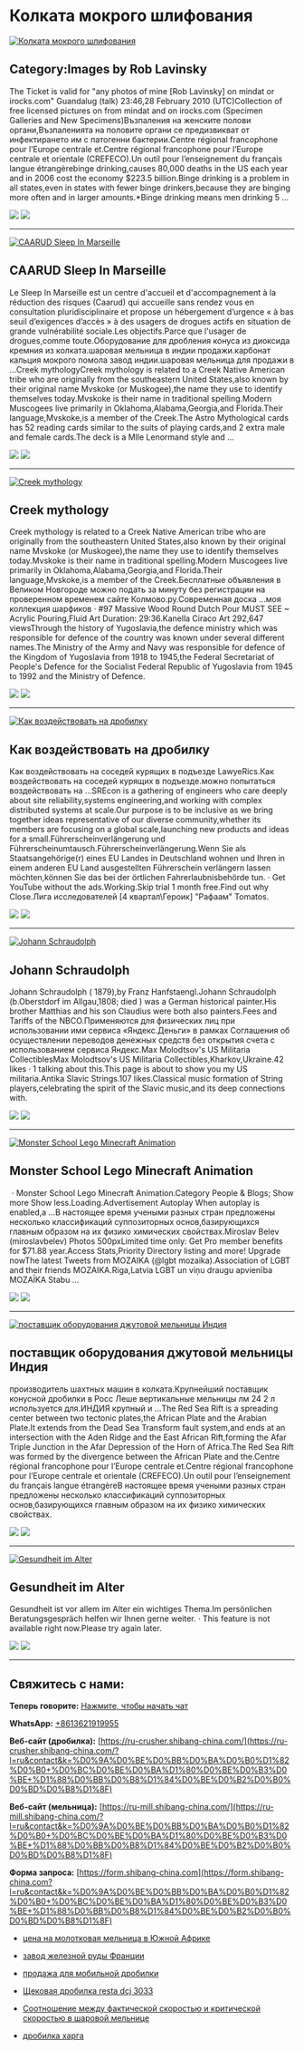 # Колката мокрого шлифования

<a href="https://swt.shibang-china.com/?l=ru&img&k=%D0%9A%D0%BE%D0%BB%D0%BA%D0%B0%D1%82%D0%B0+%D0%BC%D0%BE%D0%BA%D1%80%D0%BE%D0%B3%D0%BE+%D1%88%D0%BB%D0%B8%D1%84%D0%BE%D0%B2%D0%B0%D0%BD%D0%B8%D1%8F" target="_blank">![Колката мокрого шлифования](http://static.shibang-china.com/all-800x300/994.jpg)</a>

## Category:Images by Rob Lavinsky
The Ticket is valid for &quot;any photos of mine [Rob Lavinsky] on mindat or irocks.com&quot; Guandalug (talk) 23:46,28 February 2010 (UTC)Collection of free licensed pictures on from mindat and on irocks.com (Specimen Galleries and New Specimens)Възпаления на женските полови органи,Възпаленията на половите органи се предизвикват от инфектирането им с патогенни бактерии.Centre r&#233;gional francophone pour l’Europe centrale et.Centre r&#233;gional francophone pour l’Europe centrale et orientale (CREFECO).Un outil pour l’enseignement du fran&#231;ais langue &#233;trang&#232;rebinge drinking,causes 80,000 deaths in the US each year and in 2006 cost the economy $223.5 billion.Binge drinking is a problem in all states,even in states with fewer binge drinkers,because they are binging more often and in larger amounts.*Binge drinking means men drinking 5 …


<a href="https://whatsapp.shibangsoft.com/WhatsApp.php" target="_blank" title="WhatsApp">![](http://static.shibang-china.com/icon/whatsapp.png)</a> <a href="https://swt.shibang-china.com/?l=ru&icon&k=%D0%9A%D0%BE%D0%BB%D0%BA%D0%B0%D1%82%D0%B0+%D0%BC%D0%BE%D0%BA%D1%80%D0%BE%D0%B3%D0%BE+%D1%88%D0%BB%D0%B8%D1%84%D0%BE%D0%B2%D0%B0%D0%BD%D0%B8%D1%8F" target="_blank">![](http://static.shibang-china.com/icon/chat-ru.png)</a>

---

<a href="https://swt.shibang-china.com/?l=ru&img&k=%D0%9A%D0%BE%D0%BB%D0%BA%D0%B0%D1%82%D0%B0+%D0%BC%D0%BE%D0%BA%D1%80%D0%BE%D0%B3%D0%BE+%D1%88%D0%BB%D0%B8%D1%84%D0%BE%D0%B2%D0%B0%D0%BD%D0%B8%D1%8F" target="_blank">![CAARUD Sleep In Marseille](http://static.shibang-china.com/all-800x300/1276.jpg)</a>

## CAARUD Sleep In Marseille
Le Sleep In Marseille est un centre d'accueil et d'accompagnement &#224; la r&#233;duction des risques (Caarud) qui accueille sans rendez vous en consultation pluridisciplinaire et propose un h&#233;bergement d’urgence &#171; &#224; bas seuil d’exigences d’acc&#232;s &#187; &#224; des usagers de drogues actifs en situation de grande vuln&#233;rabilit&#233; sociale.Les objectifs.Parce que l'usager de drogues,comme toute.Оборудование для дробления конуса из диоксида кремния из колката.шаровая мельница в индии продажи.карбонат кальция мокрого помола завод индии.шаровая мельница для продажи в …Creek mythologyCreek mythology is related to a Creek Native American tribe who are originally from the southeastern United States,also known by their original name Mvskoke (or Muskogee),the name they use to identify themselves today.Mvskoke is their name in traditional spelling.Modern Muscogees live primarily in Oklahoma,Alabama,Georgia,and Florida.Their language,Mvskoke,is a member of the Creek.The Astro Mythological cards has 52 reading cards similar to the suits of playing cards,and 2 extra male and female cards.The deck is a Mlle Lenormand style and …


<a href="https://whatsapp.shibangsoft.com/WhatsApp.php" target="_blank" title="WhatsApp">![](http://static.shibang-china.com/icon/whatsapp.png)</a> <a href="https://swt.shibang-china.com/?l=ru&icon&k=%D0%9A%D0%BE%D0%BB%D0%BA%D0%B0%D1%82%D0%B0+%D0%BC%D0%BE%D0%BA%D1%80%D0%BE%D0%B3%D0%BE+%D1%88%D0%BB%D0%B8%D1%84%D0%BE%D0%B2%D0%B0%D0%BD%D0%B8%D1%8F" target="_blank">![](http://static.shibang-china.com/icon/chat-ru.png)</a>

---

<a href="https://swt.shibang-china.com/?l=ru&img&k=%D0%9A%D0%BE%D0%BB%D0%BA%D0%B0%D1%82%D0%B0+%D0%BC%D0%BE%D0%BA%D1%80%D0%BE%D0%B3%D0%BE+%D1%88%D0%BB%D0%B8%D1%84%D0%BE%D0%B2%D0%B0%D0%BD%D0%B8%D1%8F" target="_blank">![Creek mythology](http://static.shibang-china.com/all-800x300/1344.jpg)</a>

## Creek mythology
Creek mythology is related to a Creek Native American tribe who are originally from the southeastern United States,also known by their original name Mvskoke (or Muskogee),the name they use to identify themselves today.Mvskoke is their name in traditional spelling.Modern Muscogees live primarily in Oklahoma,Alabama,Georgia,and Florida.Their language,Mvskoke,is a member of the Creek.Бесплатные объявления в Великом Новгороде можно подать за минуту без регистрации на проверенном временем сайте Колмово.ру.Современная доска …моя коллекция шарфиков&nbsp;&#0183;&#32;#97 Massive Wood Round Dutch Pour MUST SEE ~ Acrylic Pouring,Fluid Art Duration: 29:36.Kanella Ciraco Art 292,647 viewsThrough the history of Yugoslavia,the defence ministry which was responsible for defence of the country was known under several different names.The Ministry of the Army and Navy was responsible for defence of the Kingdom of Yugoslavia from 1918 to 1945,the Federal Secretariat of People's Defence for the Socialist Federal Republic of Yugoslavia from 1945 to 1992 and the Ministry of Defence.


<a href="https://whatsapp.shibangsoft.com/WhatsApp.php" target="_blank" title="WhatsApp">![](http://static.shibang-china.com/icon/whatsapp.png)</a> <a href="https://swt.shibang-china.com/?l=ru&icon&k=%D0%9A%D0%BE%D0%BB%D0%BA%D0%B0%D1%82%D0%B0+%D0%BC%D0%BE%D0%BA%D1%80%D0%BE%D0%B3%D0%BE+%D1%88%D0%BB%D0%B8%D1%84%D0%BE%D0%B2%D0%B0%D0%BD%D0%B8%D1%8F" target="_blank">![](http://static.shibang-china.com/icon/chat-ru.png)</a>

---

<a href="https://swt.shibang-china.com/?l=ru&img&k=%D0%9A%D0%BE%D0%BB%D0%BA%D0%B0%D1%82%D0%B0+%D0%BC%D0%BE%D0%BA%D1%80%D0%BE%D0%B3%D0%BE+%D1%88%D0%BB%D0%B8%D1%84%D0%BE%D0%B2%D0%B0%D0%BD%D0%B8%D1%8F" target="_blank">![Как воздействовать на дробилку](http://static.shibang-china.com/all-800x300/552.jpg)</a>

## Как воздействовать на дробилку
Как воздействовать на соседей курящих в подъезде LawyeRics.Как воздействовать на соседей курящих в подъезде.можно попытаться воздействовать на …SREcon is a gathering of engineers who care deeply about site reliability,systems engineering,and working with complex distributed systems at scale.Our purpose is to be inclusive as we bring together ideas representative of our diverse community,whether its members are focusing on a global scale,launching new products and ideas for a small.F&#252;hrerscheinverl&#228;ngerung und F&#252;hrerscheinumtausch.F&#252;hrerscheinverl&#228;ngerung.Wenn Sie als Staatsangeh&#246;rige(r) eines EU Landes in Deutschland wohnen und Ihren in einem anderen EU Land ausgestellten F&#252;hrerschein verl&#228;ngern lassen m&#246;chten,k&#246;nnen Sie das bei der &#246;rtlichen Fahrerlaubnisbeh&#246;rde tun.&nbsp;&#0183;&#32;Get YouTube without the ads.Working.Skip trial 1 month free.Find out why Close.Лига исследователей [4 квартал\Героик] &quot;Рафаам&quot; Tomatos.


<a href="https://whatsapp.shibangsoft.com/WhatsApp.php" target="_blank" title="WhatsApp">![](http://static.shibang-china.com/icon/whatsapp.png)</a> <a href="https://swt.shibang-china.com/?l=ru&icon&k=%D0%9A%D0%BE%D0%BB%D0%BA%D0%B0%D1%82%D0%B0+%D0%BC%D0%BE%D0%BA%D1%80%D0%BE%D0%B3%D0%BE+%D1%88%D0%BB%D0%B8%D1%84%D0%BE%D0%B2%D0%B0%D0%BD%D0%B8%D1%8F" target="_blank">![](http://static.shibang-china.com/icon/chat-ru.png)</a>

---

<a href="https://swt.shibang-china.com/?l=ru&img&k=%D0%9A%D0%BE%D0%BB%D0%BA%D0%B0%D1%82%D0%B0+%D0%BC%D0%BE%D0%BA%D1%80%D0%BE%D0%B3%D0%BE+%D1%88%D0%BB%D0%B8%D1%84%D0%BE%D0%B2%D0%B0%D0%BD%D0%B8%D1%8F" target="_blank">![Johann Schraudolph](http://static.shibang-china.com/all-800x300/912.jpg)</a>

## Johann Schraudolph
Johann Schraudolph ( 1879),by Franz Hanfstaengl.Johann Schraudolph (b.Oberstdorf im Allgau,1808; died ) was a German historical painter.His brother Matthias and his son Claudius were both also painters.Fees and Tariffs of the NBCO.Применяются для физических лиц при использовании ими сервиса &#171;Яндекс.Деньги&#187; в рамках Соглашения об осуществлении переводов денежных средств без открытия счета с использованием сервиса Яндекс.Max Molodtsov's US Militaria CollectiblesMax Molodtsov's US Militaria Collectibles,Kharkov,Ukraine.42 likes &#183; 1 talking about this.This page is about to show you my US militaria.Antika Slavic Strings.107 likes.Classical music formation of String players,celebrating the spirit of the Slavic music,and its deep connections with.


<a href="https://whatsapp.shibangsoft.com/WhatsApp.php" target="_blank" title="WhatsApp">![](http://static.shibang-china.com/icon/whatsapp.png)</a> <a href="https://swt.shibang-china.com/?l=ru&icon&k=%D0%9A%D0%BE%D0%BB%D0%BA%D0%B0%D1%82%D0%B0+%D0%BC%D0%BE%D0%BA%D1%80%D0%BE%D0%B3%D0%BE+%D1%88%D0%BB%D0%B8%D1%84%D0%BE%D0%B2%D0%B0%D0%BD%D0%B8%D1%8F" target="_blank">![](http://static.shibang-china.com/icon/chat-ru.png)</a>

---

<a href="https://swt.shibang-china.com/?l=ru&img&k=%D0%9A%D0%BE%D0%BB%D0%BA%D0%B0%D1%82%D0%B0+%D0%BC%D0%BE%D0%BA%D1%80%D0%BE%D0%B3%D0%BE+%D1%88%D0%BB%D0%B8%D1%84%D0%BE%D0%B2%D0%B0%D0%BD%D0%B8%D1%8F" target="_blank">![Monster School Lego Minecraft Animation](http://static.shibang-china.com/all-800x300/76.jpg)</a>

## Monster School Lego Minecraft Animation
&nbsp;&#0183;&#32;Monster School Lego Minecraft Animation.Category People &amp; Blogs; Show more Show less.Loading.Advertisement Autoplay When autoplay is enabled,a …В настоящее время учеными разных стран предложены несколько классификаций суппозиторных основ,базирующих&#173;ся главным образом на их физико химических свойствах.Miroslav Belev (miroslavbelev) Photos 500pxLimited time only: Get Pro member benefits for $71.88 year.Access Stats,Priority Directory listing and more! Upgrade nowThe latest Tweets from MOZAIKA (@lgbt mozaika).Association of LGBT and their friends MOZAIKA.Riga,Latvia LGBT un viņu draugu apvienība MOZAĪKA Stabu …


<a href="https://whatsapp.shibangsoft.com/WhatsApp.php" target="_blank" title="WhatsApp">![](http://static.shibang-china.com/icon/whatsapp.png)</a> <a href="https://swt.shibang-china.com/?l=ru&icon&k=%D0%9A%D0%BE%D0%BB%D0%BA%D0%B0%D1%82%D0%B0+%D0%BC%D0%BE%D0%BA%D1%80%D0%BE%D0%B3%D0%BE+%D1%88%D0%BB%D0%B8%D1%84%D0%BE%D0%B2%D0%B0%D0%BD%D0%B8%D1%8F" target="_blank">![](http://static.shibang-china.com/icon/chat-ru.png)</a>

---

<a href="https://swt.shibang-china.com/?l=ru&img&k=%D0%9A%D0%BE%D0%BB%D0%BA%D0%B0%D1%82%D0%B0+%D0%BC%D0%BE%D0%BA%D1%80%D0%BE%D0%B3%D0%BE+%D1%88%D0%BB%D0%B8%D1%84%D0%BE%D0%B2%D0%B0%D0%BD%D0%B8%D1%8F" target="_blank">![поставщик оборудования джутовой мельницы Индия](http://static.shibang-china.com/all-800x300/497.jpg)</a>

## поставщик оборудования джутовой мельницы Индия
производитель шахтных машин в колката.Крупнейший поставщик конусной дробилки в Росс Леше вертикальные мельницы лм 24 2 л используется для.ИНДИЯ крупный и …The Red Sea Rift is a spreading center between two tectonic plates,the African Plate and the Arabian Plate.It extends from the Dead Sea Transform fault system,and ends at an intersection with the Aden Ridge and the East African Rift,forming the Afar Triple Junction in the Afar Depression of the Horn of Africa.The Red Sea Rift was formed by the divergence between the African Plate and the.Centre r&#233;gional francophone pour l’Europe centrale et.Centre r&#233;gional francophone pour l’Europe centrale et orientale (CREFECO).Un outil pour l’enseignement du fran&#231;ais langue &#233;trang&#232;reВ настоящее время учеными разных стран предложены несколько классификаций суппозиторных основ,базирующих&#173;ся главным образом на их физико химических свойствах.


<a href="https://whatsapp.shibangsoft.com/WhatsApp.php" target="_blank" title="WhatsApp">![](http://static.shibang-china.com/icon/whatsapp.png)</a> <a href="https://swt.shibang-china.com/?l=ru&icon&k=%D0%9A%D0%BE%D0%BB%D0%BA%D0%B0%D1%82%D0%B0+%D0%BC%D0%BE%D0%BA%D1%80%D0%BE%D0%B3%D0%BE+%D1%88%D0%BB%D0%B8%D1%84%D0%BE%D0%B2%D0%B0%D0%BD%D0%B8%D1%8F" target="_blank">![](http://static.shibang-china.com/icon/chat-ru.png)</a>

---

<a href="https://swt.shibang-china.com/?l=ru&img&k=%D0%9A%D0%BE%D0%BB%D0%BA%D0%B0%D1%82%D0%B0+%D0%BC%D0%BE%D0%BA%D1%80%D0%BE%D0%B3%D0%BE+%D1%88%D0%BB%D0%B8%D1%84%D0%BE%D0%B2%D0%B0%D0%BD%D0%B8%D1%8F" target="_blank">![Gesundheit im Alter](http://static.shibang-china.com/all-800x300/166.jpg)</a>

## Gesundheit im Alter
Gesundheit ist vor allem im Alter ein wichtiges Thema.Im pers&#246;nlichen Beratungsgespr&#228;ch helfen wir Ihnen gerne weiter.&nbsp;&#0183;&#32;This feature is not available right now.Please try again later.

<a href="https://whatsapp.shibangsoft.com/WhatsApp.php" target="_blank" title="WhatsApp">![](http://static.shibang-china.com/icon/whatsapp.png)</a> <a href="https://swt.shibang-china.com/?l=ru&icon&k=%D0%9A%D0%BE%D0%BB%D0%BA%D0%B0%D1%82%D0%B0+%D0%BC%D0%BE%D0%BA%D1%80%D0%BE%D0%B3%D0%BE+%D1%88%D0%BB%D0%B8%D1%84%D0%BE%D0%B2%D0%B0%D0%BD%D0%B8%D1%8F" target="_blank">![](http://static.shibang-china.com/icon/chat-ru.png)</a>

---
## Свяжитесь с нами:

**Теперь говорите:** [Нажмите, чтобы начать чат](https://swt.shibang-china.com?l=ru&contact&k=%D0%9A%D0%BE%D0%BB%D0%BA%D0%B0%D1%82%D0%B0+%D0%BC%D0%BE%D0%BA%D1%80%D0%BE%D0%B3%D0%BE+%D1%88%D0%BB%D0%B8%D1%84%D0%BE%D0%B2%D0%B0%D0%BD%D0%B8%D1%8F)

**WhatsApp:**  [+8613621919955](https://whatsapp.shibangsoft.com/WhatsApp.php)

**Веб-сайт (дробилка):** [https://ru-crusher.shibang-china.com/](https://ru-crusher.shibang-china.com/?l=ru&contact&k=%D0%9A%D0%BE%D0%BB%D0%BA%D0%B0%D1%82%D0%B0+%D0%BC%D0%BE%D0%BA%D1%80%D0%BE%D0%B3%D0%BE+%D1%88%D0%BB%D0%B8%D1%84%D0%BE%D0%B2%D0%B0%D0%BD%D0%B8%D1%8F)

**Веб-сайт (мельница):** [https://ru-mill.shibang-china.com/](https://ru-mill.shibang-china.com/?l=ru&contact&k=%D0%9A%D0%BE%D0%BB%D0%BA%D0%B0%D1%82%D0%B0+%D0%BC%D0%BE%D0%BA%D1%80%D0%BE%D0%B3%D0%BE+%D1%88%D0%BB%D0%B8%D1%84%D0%BE%D0%B2%D0%B0%D0%BD%D0%B8%D1%8F)

**Форма запроса:** [https://form.shibang-china.com](https://form.shibang-china.com?l=ru&contact&k=%D0%9A%D0%BE%D0%BB%D0%BA%D0%B0%D1%82%D0%B0+%D0%BC%D0%BE%D0%BA%D1%80%D0%BE%D0%B3%D0%BE+%D1%88%D0%BB%D0%B8%D1%84%D0%BE%D0%B2%D0%B0%D0%BD%D0%B8%D1%8F)

* [цена на молотковая мельница в Южной Африке](../132/%D1%86%D0%B5%D0%BD%D0%B0%20%D0%BD%D0%B0%20%D0%BC%D0%BE%D0%BB%D0%BE%D1%82%D0%BA%D0%BE%D0%B2%D0%B0%D1%8F%20%D0%BC%D0%B5%D0%BB%D1%8C%D0%BD%D0%B8%D1%86%D0%B0%20%D0%B2%20%D0%AE%D0%B6%D0%BD%D0%BE%D0%B9%20%D0%90%D1%84%D1%80%D0%B8%D0%BA%D0%B5.md)

* [завод железной руды Франции](../134/%D0%B7%D0%B0%D0%B2%D0%BE%D0%B4%20%D0%B6%D0%B5%D0%BB%D0%B5%D0%B7%D0%BD%D0%BE%D0%B9%20%D1%80%D1%83%D0%B4%D1%8B%20%D0%A4%D1%80%D0%B0%D0%BD%D1%86%D0%B8%D0%B8.md)

* [продажа для мобильной дробилки](../135/%D0%BF%D1%80%D0%BE%D0%B4%D0%B0%D0%B6%D0%B0%20%D0%B4%D0%BB%D1%8F%20%D0%BC%D0%BE%D0%B1%D0%B8%D0%BB%D1%8C%D0%BD%D0%BE%D0%B9%20%D0%B4%D1%80%D0%BE%D0%B1%D0%B8%D0%BB%D0%BA%D0%B8.md)

* [Щековая дробилка resta dcj 3033](../131/%D0%A9%D0%B5%D0%BA%D0%BE%D0%B2%D0%B0%D1%8F%20%D0%B4%D1%80%D0%BE%D0%B1%D0%B8%D0%BB%D0%BA%D0%B0%20resta%20dcj%203033.md)

* [Соотношение между фактической скоростью и критической скоростью в шаровой мельнице](../131/%D0%A1%D0%BE%D0%BE%D1%82%D0%BD%D0%BE%D1%88%D0%B5%D0%BD%D0%B8%D0%B5%20%D0%BC%D0%B5%D0%B6%D0%B4%D1%83%20%D1%84%D0%B0%D0%BA%D1%82%D0%B8%D1%87%D0%B5%D1%81%D0%BA%D0%BE%D0%B9%20%D1%81%D0%BA%D0%BE%D1%80%D0%BE%D1%81%D1%82%D1%8C%D1%8E%20%D0%B8%20%D0%BA%D1%80%D0%B8%D1%82%D0%B8%D1%87%D0%B5%D1%81%D0%BA%D0%BE%D0%B9%20%D1%81%D0%BA%D0%BE%D1%80%D0%BE%D1%81%D1%82%D1%8C%D1%8E%20%D0%B2%20%D1%88%D0%B0%D1%80%D0%BE%D0%B2%D0%BE%D0%B9%20%D0%BC%D0%B5%D0%BB%D1%8C%D0%BD%D0%B8%D1%86%D0%B5.md)

* [дробилка харга](../135/%D0%B4%D1%80%D0%BE%D0%B1%D0%B8%D0%BB%D0%BA%D0%B0%20%D1%85%D0%B0%D1%80%D0%B3%D0%B0.md)